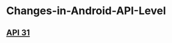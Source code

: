 # Changes-in-Android-API-Level

## [API 31](https://github.com/splineage/Changes-in-Android-API-Level/blob/main/API31/Exported)
